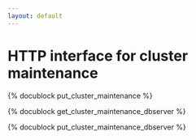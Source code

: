 ```yaml
---
layout: default
---
```

# HTTP interface for cluster maintenance

{% docublock put_cluster_maintenance %}

{% docublock get_cluster_maintenance_dbserver %}

{% docublock put_cluster_maintenance_dbserver %}
